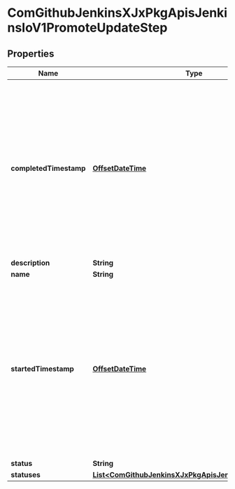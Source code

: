 
# ComGithubJenkinsXJxPkgApisJenkinsIoV1PromoteUpdateStep

## Properties
Name | Type | Description | Notes
------------ | ------------- | ------------- | -------------
**completedTimestamp** | [**OffsetDateTime**](OffsetDateTime.md) | Time is a wrapper around time.Time which supports correct marshaling to YAML and JSON.  Wrappers are provided for many of the factory methods that the time package offers. |  [optional]
**description** | **String** |  |  [optional]
**name** | **String** |  |  [optional]
**startedTimestamp** | [**OffsetDateTime**](OffsetDateTime.md) | Time is a wrapper around time.Time which supports correct marshaling to YAML and JSON.  Wrappers are provided for many of the factory methods that the time package offers. |  [optional]
**status** | **String** |  |  [optional]
**statuses** | [**List&lt;ComGithubJenkinsXJxPkgApisJenkinsIoV1GitStatus&gt;**](ComGithubJenkinsXJxPkgApisJenkinsIoV1GitStatus.md) |  |  [optional]



